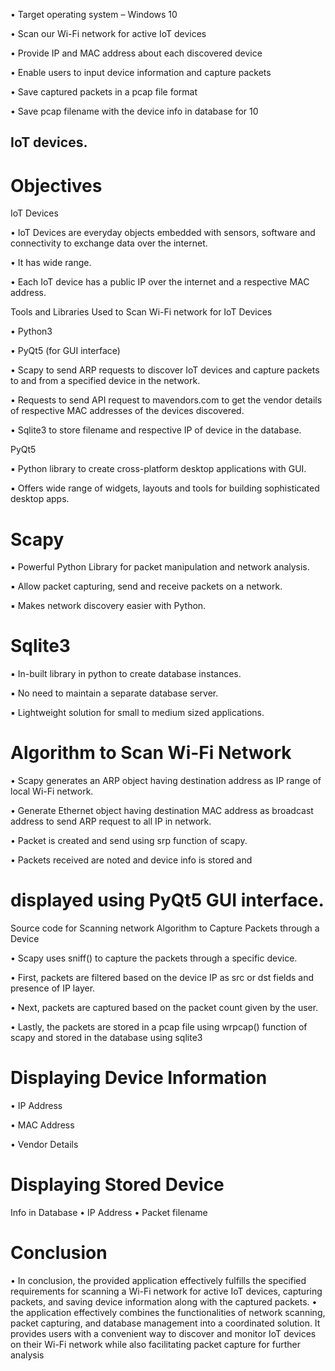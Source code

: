 
• Target operating system – Windows 10

• Scan our Wi-Fi network for active IoT devices

• Provide IP and MAC address about each discovered device

• Enable users to input device information and capture packets

• Save captured packets in a pcap file format

• Save pcap filename with the device info in database for 10

## IoT devices.
# Objectives

IoT Devices

• IoT Devices are everyday objects embedded with sensors, software and connectivity to exchange data over the internet.

• It has wide range.

• Each IoT device has a public IP over the internet and a respective MAC address.

Tools and Libraries Used to Scan Wi-Fi network for IoT Devices

• Python3

• PyQt5 (for GUI interface)
 

• Scapy to send ARP requests to discover IoT devices and capture packets to and from a specified device in the network.

• Requests to send API request to mavendors.com to get the vendor details of respective MAC addresses of the devices discovered.

• Sqlite3 to store filename and respective IP of device in the database.

PyQt5

   

▪ Python library to create cross-platform desktop applications with GUI.

▪ Offers wide range of widgets, layouts and tools for building sophisticated desktop apps.

# Scapy

▪ Powerful Python Library for packet manipulation and network analysis.

▪ Allow packet capturing, send and receive packets on a network.

▪ Makes network discovery easier with Python.

# Sqlite3

▪ In-built library in python to create database instances.

▪ No need to maintain a separate database server.

▪ Lightweight solution for small to medium sized applications.

# Algorithm to Scan Wi-Fi Network

• Scapy generates an ARP object having destination address as IP range of local Wi-Fi network.

• Generate Ethernet object having destination MAC address as broadcast address to send ARP request to all IP in network.

• Packet is created and send using srp function of scapy.

• Packets received are noted and device info is stored and

# displayed using PyQt5 GUI interface.

Source code for Scanning network Algorithm to Capture Packets through a Device

• Scapy uses sniff() to capture the packets through a specific device.

• First, packets are filtered based on the device IP as src or dst fields and presence of IP layer.

• Next, packets are captured based on the packet count given by the user.

• Lastly, the packets are stored in a pcap file using wrpcap() function of scapy and stored in the database using sqlite3


# Displaying Device Information

• IP Address

• MAC Address

• Vendor Details

# Displaying Stored Device

Info in Database
• IP Address
• Packet filename

# Conclusion
• In conclusion, the provided application effectively fulfills the
specified requirements for scanning a Wi-Fi network for
active IoT devices, capturing packets, and saving device
information along with the captured packets.
• the application effectively combines the functionalities of
network scanning, packet capturing, and database
management into a coordinated solution. It provides users
with a convenient way to discover and monitor IoT devices on
their Wi-Fi network while also facilitating packet capture for
further analysis
